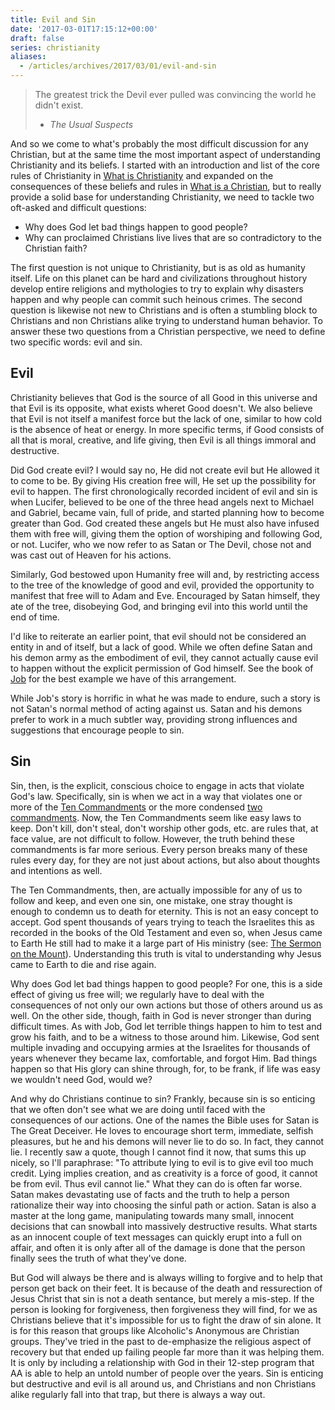 ```yaml
---
title: Evil and Sin
date: '2017-03-01T17:15:12+00:00'
draft: false
series: christianity
aliases:
  - /articles/archives/2017/03/01/evil-and-sin
---
```


> The greatest trick the Devil ever pulled was convincing the world he didn't exist.
> - *The Usual Suspects*

And so we come to what's probably the most difficult discussion for any Christian, but at the same time the most important aspect of understanding Christianity and its beliefs. I started with an introduction and list of the core rules of Christianity in [What is Christianity](/articles/2017/01/26/christianity) and expanded on the consequences of these beliefs and rules in [What is a Christian](/articles/2017/02/13/a-christian), but to really provide a solid base for understanding Christianity, we need to tackle two oft-asked and difficult questions:

* Why does God let bad things happen to good people?
* Why can proclaimed Christians live lives that are so contradictory to the Christian faith?

The first question is not unique to Christianity, but is as old as humanity itself. Life on this planet can be hard and civilizations throughout history develop entire religions and mythologies to try to explain why disasters happen and why people can commit such heinous crimes. The second question is likewise not new to Christians and is often a stumbling block to Christians and non Christians alike trying to understand human behavior. To answer these two questions from a Christian perspective, we need to define two specific words: evil and sin.

## Evil

Christianity believes that God is the source of all Good in this universe and that Evil is its opposite, what exists wheret Good doesn't.  We also believe that Evil is not itself a manifest force but the lack of one, similar to how cold is the absence of heat or energy. In more specific terms, if Good consists of all that is moral, creative, and life giving, then Evil is all things immoral and destructive.

Did God create evil? I would say no, He did not create evil but He allowed it to come to be. By giving His creation free will, He set up the possibility for evil to happen. The first chronologically recorded incident of evil and sin is when Lucifer, believed to be one of the three head angels next to Michael and Gabriel, became vain, full of pride, and started planning how to become greater than God. God created these angels but He must also have infused them with free will, giving them the option of worshiping and following God, or not. Lucifer, who we now refer to as Satan or The Devil, chose not and was cast out of Heaven for his actions.

Similarly, God bestowed upon Humanity free will and, by restricting access to the tree of the knowledge of good and evil, provided the opportunity to manifest that free will to Adam and Eve. Encouraged by Satan himself, they ate of the tree, disobeying God, and bringing evil into this world until the end of time.

I'd like to reiterate an earlier point, that evil should not be considered an entity in and of itself, but a lack of good. While we often define Satan and his demon army as the embodiment of evil, they cannot actually cause evil to happen without the explicit permission of God himself. See the book of [Job](https://www.biblegateway.com/passage/?search=Job+1&version=NIV) for the best example we have of this arrangement.

While Job's story is horrific in what he was made to endure, such a story is not Satan's normal method of acting against us. Satan and his demons prefer to work in a much subtler way, providing strong influences and suggestions that encourage people to sin.

## Sin

Sin, then, is the explicit, conscious choice to engage in acts that violate God's law. Specifically, sin is when we act in a way that violates one or more of the [Ten Commandments](https://www.biblegateway.com/passage/?search=Exodus+20&version=NIV) or the more condensed [two commandments](https://www.biblegateway.com/passage/?search=Mark+12&version=NIV). Now, the Ten Commandments seem like easy laws to keep. Don't kill, don't steal, don't worship other gods, etc. are rules that, at face value, are not difficult to follow. However, the truth behind these commandments is far more serious. Every person breaks many of these rules every day, for they are not just about actions, but also about thoughts and intentions as well.

The Ten Commandments, then, are actually impossible for any of us to follow and keep, and even one sin, one mistake, one stray thought is enough to condemn us to death for eternity. This is not an easy concept to accept. God spent thousands of years trying to teach the Israelites this as recorded in the books of the Old Testament and even so, when Jesus came to Earth He still had to make it a large part of His ministry (see: [The Sermon on the Mount](https://www.biblegateway.com/passage/?search=Matthew+5&version=NIV)). Understanding this truth is vital to understanding why Jesus came to Earth to die and rise again.

Why does God let bad things happen to good people? For one, this is a side effect of giving us free will; we regularly have to deal with the consequences of not only our own actions but those of others around us as well. On the other side, though, faith in God is never stronger than during difficult times. As with Job, God let terrible things happen to him to test and grow his faith, and to be a witness to those around him. Likewise, God sent multiple invading and occupying armies at the Israelites for thousands of years whenever they became lax, comfortable, and forgot Him. Bad things happen so that His glory can shine through, for, to be frank, if life was easy we wouldn't need God, would we?

And why do Christians continue to sin? Frankly, because sin is so enticing that we often don't see what we are doing until faced with the consequences of our actions. One of the names the Bible uses for Satan is The Great Deceiver. He loves to encourage short term, immediate, selfish pleasures, but he and his demons will never lie to do so. In fact, they cannot lie. I recently saw a quote, though I cannot find it now, that sums this up nicely, so I'll paraphrase: "To attribute lying to evil is to give evil too much credit. Lying implies creation, and as creativity is a force of good, it cannot be from evil. Thus evil cannot lie." What they can do is often far worse. Satan makes devastating use of facts and the truth to help a person rationalize their way into choosing the sinful path or action. Satan is also a master at the long game, manipulating towards many small, innocent decisions that can snowball into massively destructive results. What starts as an innocent couple of text messages can quickly erupt into a full on affair, and often it is only after all of the damage is done that the person finally sees the truth of what they've done.

But God will always be there and is always willing to forgive and to help that person get back on their feet. It is because of the death and ressurection of Jesus Christ that sin is not a death sentance, but merely a mis-step. If the person is looking for forgiveness, then forgiveness they will find, for we as Christians believe that it's impossible for us to fight the draw of sin alone. It is for this reason that groups like Alcoholic's Anonymous are Christian groups. They've tried in the past to de-emphasize the religious aspect of recovery but that ended up failing people far more than it was helping them. It is only by including a relationship with God in their 12-step program that AA is able to help an untold number of people over the years. Sin is enticing but destructive and evil is all around us, and Christians and non Christians alike regularly fall into that trap, but there is always a way out.
